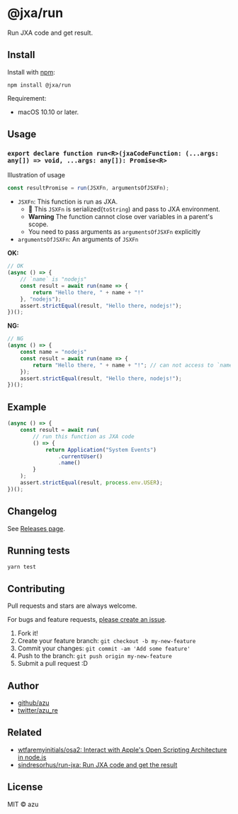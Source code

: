 # @jxa/run

Run JXA code and get result.

## Install

Install with [npm](https://www.npmjs.com/):

    npm install @jxa/run

Requirement:

- macOS 10.10 or later.

## Usage

### `export declare function run<R>(jxaCodeFunction: (...args: any[]) => void, ...args: any[]): Promise<R>`

Illustration of usage

```js
const resultPromise = run(JSXFn, argumentsOfJSXFn);
```

- `JSXFn`: This function is run as JXA.
    - :memo: This `JSXFn` is serialized(`toString`) and pass to JXA environment.
    - **Warning** The function cannot close over variables in a parent's scope.
    - You need to pass arguments as `argumentsOfJSXFn` explicitly 
- `argumentsOfJSXFn`: An arguments of `JSXFn`

**OK:**

```ts
// OK
(async () => {
    // `name` is "nodejs"
    const result = await run(name => {
        return "Hello there, " + name + "!"
    }, "nodejs");
    assert.strictEqual(result, "Hello there, nodejs!");
})();
```

**NG:**

```ts
// NG
(async () => {
    const name = "nodejs"
    const result = await run(name => {
        return "Hello there, " + name + "!"; // can not access to `name` from JXA enviroment
    });
    assert.strictEqual(result, "Hello there, nodejs!");
})();
```

## Example

```ts
(async () => {
    const result = await run(
        // run this function as JXA code
        () => {
            return Application("System Events")
                .currentUser()
                .name()
        }
    );
    assert.strictEqual(result, process.env.USER);
})();
```

## Changelog

See [Releases page](https://github.com/JXA-userland/JXA/releases).

## Running tests

    yarn test

## Contributing

Pull requests and stars are always welcome.

For bugs and feature requests, [please create an issue](https://github.com/JXA-userland/JXA/issues).

1. Fork it!
2. Create your feature branch: `git checkout -b my-new-feature`
3. Commit your changes: `git commit -am 'Add some feature'`
4. Push to the branch: `git push origin my-new-feature`
5. Submit a pull request :D

## Author

- [github/azu](https://github.com/azu)
- [twitter/azu_re](https://twitter.com/azu_re)


## Related

- [wtfaremyinitials/osa2: Interact with Apple's Open Scripting Architecture in node.js](https://github.com/wtfaremyinitials/osa2 "wtfaremyinitials/osa2: Interact with Apple's Open Scripting Architecture in node.js")
- [sindresorhus/run-jxa: Run JXA code and get the result](https://github.com/sindresorhus/run-jxa "sindresorhus/run-jxa: Run JXA code and get the result")

## License

MIT © azu
